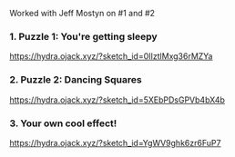 Worked with Jeff Mostyn on #1 and #2

### 1. Puzzle 1: You're getting sleepy

https://hydra.ojack.xyz/?sketch_id=0IIztlMxg36rMZYa

### 2. Puzzle 2: Dancing Squares

https://hydra.ojack.xyz/?sketch_id=5XEbPDsGPVb4bX4b
     
### 3. Your own cool effect!

https://hydra.ojack.xyz/?sketch_id=YgWV9ghk6zr6FuP7
